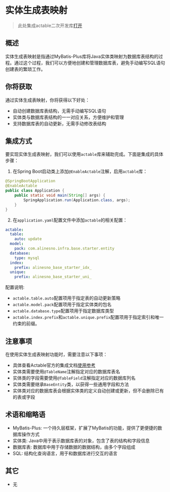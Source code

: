 # 实体生成表映射

> 此处集成actable二次开发库[打开](https://gitee.com/landonniao/mybatis-enhance)

## 概述

实体生成表映射是指通过MyBatis-Plus库将Java实体类映射为数据库表结构的过程。通过这个过程，我们可以方便地创建和管理数据库表，避免手动编写SQL语句创建表的繁琐工作。

## 你将获取

通过实体生成表映射，你将获得以下好处：

- 自动创建数据库表结构，无需手动编写SQL语句
- 实体类与数据库表结构的一一对应关系，方便维护和管理
- 支持数据库表的自动更新，无需手动修改表结构

## 集成方式

要实现实体生成表映射，我们可以使用`actable`库来辅助完成。下面是集成的具体步骤：
 
1. 在Spring Boot启动类上添加`@EnableActable`注解，启用`actable`库：

```java
@SpringBootApplication
@EnableActable
public class Application {
    public static void main(String[] args) {
        SpringApplication.run(Application.class, args);
    }
}
```

2. 在`application.yaml`配置文件中添加`actable`的相关配置：

```yaml
actable:
  table:
    auto: update
  model:
    pack: com.alinesno.infra.base.starter.entity
  database:
    type: mysql
  index:
    prefix: alinesno_base_starter_idx_
  unique:
    prefix: alinesno_base_starter_uni_
```

配置说明:

- `actable.table.auto`配置项用于指定表的自动更新策略
- `actable.model.pack`配置项用于指定实体类的包名
- `actable.database.type`配置项用于指定数据库类型
- `actable.index.prefix`和`actable.unique.prefix`配置项用于指定索引和唯一约束的前缀。

## 注意事项

在使用实体生成表映射功能时，需要注意以下事项：

- 具体查看Actable官方的集成文档[使用参考](https://www.yuque.com/sunchenbin/actable/nfz097)
- 实体类需要使用`@TableName`注解指定对应的数据库表名
- 实体类的字段需要使用`@TableField`注解指定对应的数据库列名
- 实体类需要继承`BaseEntity`类，以获得一些通用字段和方法
- 实体类对应的数据库表会根据实体类的定义自动创建或更新，但不会删除已有的表或字段

## 术语和缩略语

- MyBatis-Plus: 一个持久层框架，扩展了MyBatis的功能，提供了更便捷的数据库操作方式
- 实体类: Java中用于表示数据库表的对象，包含了表的结构和字段信息
- 数据库表: 数据库中用于存储数据的数据结构，由多个字段组成
- SQL: 结构化查询语言，用于和数据库进行交互的语言

## 其它

- 无
